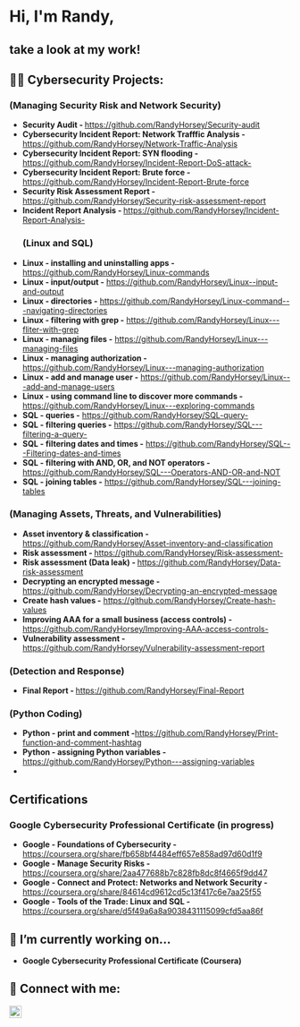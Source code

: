 <h1>Hi, I'm Randy,</h1><h2>take a look at my work!</h2>

<h2>👨‍💻 Cybersecurity Projects:</h2>
       <h3>(Managing Security Risk and Network Security)</h3>

- <b>Security Audit - </b> https://github.com/RandyHorsey/Security-audit
 - <b>Cybersecurity Incident Report: Network Trafffic Analysis - </b> https://github.com/RandyHorsey/Network-Traffic-Analysis
  - <b>Cybersecurity Incident Report: SYN flooding - </b> https://github.com/RandyHorsey/Incident-Report-DoS-attack-
  - <b>Cybersecurity Incident Report: Brute force - </b> https://github.com/RandyHorsey/Incident-Report-Brute-force
  - <b>Security Risk Assessment Report - </b> https://github.com/RandyHorsey/Security-risk-assessment-report
  -  <b>Incident Report Analysis - </b> https://github.com/RandyHorsey/Incident-Report-Analysis-
     <h3>(Linux and SQL)</h3>  
  - <b>Linux - installing and uninstalling apps - </b> https://github.com/RandyHorsey/Linux-commands
 - <b>Linux - input/output -</b> https://github.com/RandyHorsey/Linux--input-and-output
 - <b>Linux - directories -</b> https://github.com/RandyHorsey/Linux-command---navigating-directories
  - <b>Linux - filtering with grep -</b> https://github.com/RandyHorsey/Linux---fliter-with-grep
 - <b>Linux - managing files -</b> https://github.com/RandyHorsey/Linux---managing-files
  - <b>Linux - managing authorization -</b> https://github.com/RandyHorsey/Linux---managing-authorization
  - <b>Linux - add and manage user -</b> https://github.com/RandyHorsey/Linux---add-and-manage-users
  - <b>Linux - using command line to discover more commands -</b>  https://github.com/RandyHorsey/Linux---exploring-commands
  - <b>SQL - queries -</b> https://github.com/RandyHorsey/SQL-query-
  - <b>SQL - filtering queries -</b> https://github.com/RandyHorsey/SQL---filtering-a-query-
  -  <b>SQL - filtering dates and times -</b> https://github.com/RandyHorsey/SQL---Filtering-dates-and-times
  -  <b>SQL - filtering with AND, OR, and NOT operators -</b> https://github.com/RandyHorsey/SQL---Operators-AND-OR-and-NOT
  - <b>SQL - joining tables -</b> https://github.com/RandyHorsey/SQL---joining-tables

  <h3>(Managing Assets, Threats, and Vulnerabilities)</h3> 

- <b>Asset inventory & classification - </b> https://github.com/RandyHorsey/Asset-inventory-and-classification
- <b>Risk assessment - </b> https://github.com/RandyHorsey/Risk-assessment-
- <b>Risk assessment (Data leak) - </b> https://github.com/RandyHorsey/Data-risk-assessment
- <b>Decrypting an encrypted message -</b> https://github.com/RandyHorsey/Decrypting-an-encrypted-message
- <b>Create hash values -</b> https://github.com/RandyHorsey/Create-hash-values
- <b>Improving AAA for a small business (access controls) - </b> https://github.com/RandyHorsey/Improving-AAA-access-controls-
- <b>Vulnerability assessment - </b> https://github.com/RandyHorsey/Vulnerability-assessment-report

<h3>(Detection and Response)</h3>

- <b>Final Report - </b>https://github.com/RandyHorsey/Final-Report

<h3>(Python Coding)</h3>

- <b>Python - print and comment -</b>https://github.com/RandyHorsey/Print-function-and-comment-hashtag
- <b>Python - assigning Python variables -</b>https://github.com/RandyHorsey/Python---assigning-variables
- 

<h2>Certifications</h2>
<h3>Google Cybersecurity Professional Certificate (in progress)</h3> 

*  <b>Google - Foundations of Cybersecurity - </b> https://coursera.org/share/fb658bf4484eff657e858ad97d60d1f9
*  <b>Google - Manage Security Risks - </b> https://coursera.org/share/2aa477688b7c828fb8dc8f4665f9dd47
*  <b>Google - Connect and Protect: Networks and Network Security - </b> https://coursera.org/share/84614cd9612cd5c13f417c6e7aa25f55
*  <b>Google - Tools of the Trade: Linux and SQL - </b> https://coursera.org/share/d5f49a6a8a9038431115099cfd5aa86f
 
<h2>🌱 I’m currently working on...</h2>

*  <b>Google Cybersecurity Professional Certificate (Coursera)<b>


<h2> 🤳 Connect with me:</h2>


[<img align="left" alt="JoshMadakor | LinkedIn" width="22px" src="https://cdn.jsdelivr.net/npm/simple-icons@v3/icons/linkedin.svg" />][linkedin]


[linkedin]: https://www.linkedin.com/in/randyhorsey/

<!--
**joshmadakor1/joshmadakor1** is a ✨ _special_ ✨ repository because its `README.md` (this file) appears on your GitHub profile.

Here are some ideas to get you started:

- 🔭 I’m currently working on ...
- 🌱 I’m currently learning ...
- 👯 I’m looking to collaborate on ...
- 🤔 I’m looking for help with ...
- 💬 Ask me about ...
- 📫 How to reach me: ...
- 😄 Pronouns: ...
- ⚡ Fun fact: ...
-->
